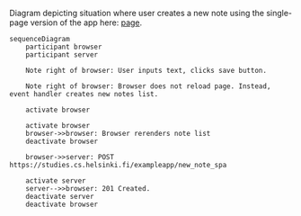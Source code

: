 Diagram depicting situation where user creates a new note using the single-page version of the app here: [page](https://studies.cs.helsinki.fi/exampleapp/spa).


```mermaid
sequenceDiagram
    participant browser
    participant server
    
    Note right of browser: User inputs text, clicks save button.

    Note right of browser: Browser does not reload page. Instead, event handler creates new notes list.

    activate browser

    activate browser
    browser->>browser: Browser rerenders note list
    deactivate browser

    browser->>server: POST https://studies.cs.helsinki.fi/exampleapp/new_note_spa

    activate server
    server-->>browser: 201 Created.
    deactivate server
    deactivate browser


```
